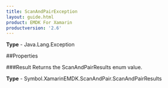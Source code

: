 ```yaml
---
title: ScanAndPairException
layout: guide.html
product: EMDK For Xamarin 
productversion: '2.6' 
---
```


    

**Type** - Java.Lang.Exception

##Properties

###Result
Returns the ScanAndPairResults enum value.

**Type** - Symbol.XamarinEMDK.ScanAndPair.ScanAndPairResults
